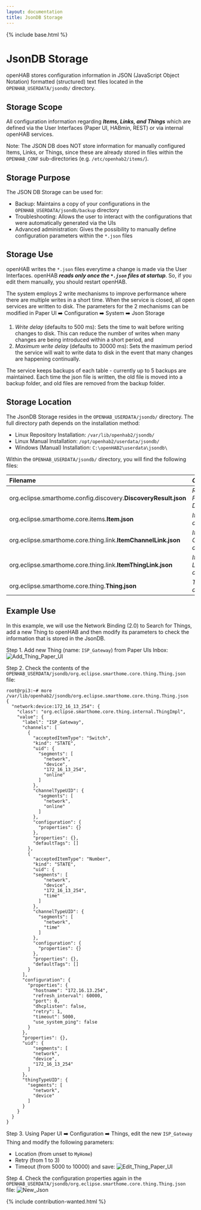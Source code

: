 ```yaml
---
layout: documentation
title: JsonDB Storage
---
```


{% include base.html %}

# JsonDB Storage
openHAB stores configuration information in JSON (JavaScript Object Notation) formatted (structured) text files located in the `OPENHAB_USERDATA/jsondb/` directory.

## Storage Scope
All configuration information regarding _**Items, Links, and Things**_ which are defined via the User Interfaces (Paper UI, HABmin, REST) or via internal openHAB services.

Note: The JSON DB does NOT store information for manually configured Items, Links, or Things, since these are already stored in files within the `OPENHAB_CONF` sub-directories (e.g. `/etc/openhab2/items/`).

## Storage Purpose
The JSON DB Storage can be used for:
- Backup: Maintains a copy of your configurations in the `OPENHAB_USERDATA/jsondb/backup` directory
- Troubleshooting: Allows the user to interact with the configurations that were automatically generated via the UIs
- Advanced administration: Gives the possibility to manually define configuration parameters within the `*.json` files

## Storage Use
openHAB writes the `*.json` files everytime a change is made via the User Interfaces.
openHAB _**reads only once the `*.json` files at startup**_.  So, if you edit them manually, you should restart openHAB.

The system employs 2 write mechanisms  to improve performance where there are multiple writes in a short time. When the service is closed, all open services are written to disk.  The parameters for the 2 mechanisms can be modified in Paper UI :arrow_right: Configuration :arrow_right: System :arrow_right: Json Storage

1. _Write delay_ (defaults to 500 ms): Sets the time to wait before writing changes to disk. This can reduce the number of writes when many changes are being introduced within a short period, and
2. _Maximum write delay_ (defaults to 30000 ms): Sets the maximum period the service will wait to write data to disk in the event that many changes are happening continually.

The service keeps backups of each table - currently up to 5 backups are maintained. Each time the json file is written, the old file is moved into a backup folder, and old files are removed from the backup folder.

## Storage Location

The JsonDB Storage resides in the `OPENHAB_USERDATA/jsondb/` directory.  The full directory path depends on the installation method:
- Linux Repository Installation: `/var/lib/openhab2/jsondb/`
- Linux Manual Installation: `/opt/openhab2/userdata/jsondb/`
- Windows (Manual) Installation: `C:\openHAB2\userdata\jsondb\`

Within the `OPENHAB_USERDATA/jsondb/` directory, you will find the following files:

| Filename                                                         | _Contents_                              |
|:-----------------------------------------------------------------|:----------------------------------------|
| org.eclipse.smarthome.config.discovery.**DiscoveryResult.json**  | _Results of Paper UI Discovery_         |
| org.eclipse.smarthome.core.items.**Item.json**                   | _Items configurations_                  |
| org.eclipse.smarthome.core.thing.link.**ItemChannelLink.json**   | _Item to Channel Link configurations_   |
| org.eclipse.smarthome.core.thing.link.**ItemThingLink.json**     | _Item to Thing Link configurations_     |
| org.eclipse.smarthome.core.thing.**Thing.json**                  | _Things configurations_                 |


## Example Use
In this example, we will use the Network Binding (2.0) to Search for Things, add a new Thing to openHAB and then modify its parameters to check the information that is stored in the JsonDB.

Step 1. Add new Thing (name: `ISP_Gateway`) from Paper UIs Inbox:
![Add_Thing_Paper_UI](http://imageshack.com/a/img924/8255/jIl6pj.png)

Step 2. Check the contents of the `OPENHAB_USERDATA/jsondb/org.eclipse.smarthome.core.thing.Thing.json` file:
```
root@rpi3:~# more /var/lib/openhab2/jsondb/org.eclipse.smarthome.core.thing.Thing.json
{
  "network:device:172_16_13_254": {
    "class": "org.eclipse.smarthome.core.thing.internal.ThingImpl",
    "value": {
      "label": "ISP_Gateway",
      "channels": [
        {
          "acceptedItemType": "Switch",
          "kind": "STATE",
          "uid": {
            "segments": [
              "network",
              "device",
              "172_16_13_254",
              "online"
            ]
          },
          "channelTypeUID": {
            "segments": [
              "network",
              "online"
            ]
          },
          "configuration": {
            "properties": {}
          },
          "properties": {},
          "defaultTags": []
        },
        {
          "acceptedItemType": "Number",
          "kind": "STATE",
          "uid": {
          "segments": [
              "network",
              "device",
              "172_16_13_254",
              "time"
            ]
          },
          "channelTypeUID": {
            "segments": [
              "network",
              "time"
            ]
          },
          "configuration": {
            "properties": {}
          },
          "properties": {},
          "defaultTags": []
        }
      ],
      "configuration": {
        "properties": {
          "hostname": "172.16.13.254",
          "refresh_interval": 60000,
          "port": 0,
          "dhcplisten": false,
          "retry": 1,
          "timeout": 5000,
          "use_system_ping": false
        }
      },
      "properties": {},
      "uid": {
          "segments": [
          "network",
          "device",
          "172_16_13_254"
        ]
      },
      "thingTypeUID": {
        "segments": [
          "network",
          "device"
        ]
      }
    }
  }
}
```

Step 3. Using Paper UI :arrow_right: Configuration :arrow_right: Things, edit the new `ISP_Gateway` Thing and modify the following parameters:
- Location (from unset to `MyHome`)
- Retry (from 1 to 3)
- Timeout (from 5000 to 10000)
and save:
![Edit_Thing_Paper_UI](http://imageshack.com/a/img922/644/Hf1FNs.png)

Step 4. Check the configuration properties again in the `OPENHAB_USERDATA/jsondb/org.eclipse.smarthome.core.thing.Thing.json` file: 
![New_Json](http://imageshack.com/a/img923/4494/busI1A.png)

{% include contribution-wanted.html %}
